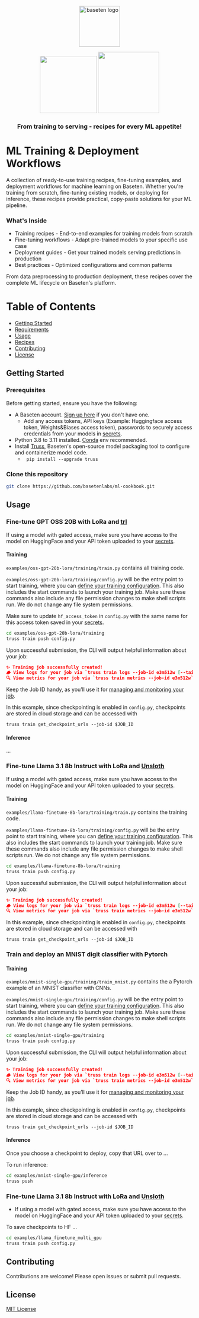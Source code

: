 <div align="center">

  <a href="https://www.baseten.co/"><picture>
    <source media="(prefers-color-scheme: dark)" srcset="https://github.com/user-attachments/assets/618081de-e4ff-425f-aac7-14e7ca29c03b">
    <source media="(prefers-color-scheme: light)" srcset="https://github.com/user-attachments/assets/618081de-e4ff-425f-aac7-14e7ca29c03b">
    <img alt="baseten logo" src="" height="110" style="max-width: 100%;">
  </picture></a>
  
<a href="https://docs.baseten.co/examples/deploy-your-first-model"><img src="https://github.com/user-attachments/assets/043ac2bc-60cf-485e-8d9a-467bfa69a5e0" width="154"></a>
<a href="https://docs.baseten.co/training/overview"><img src="https://github.com/user-attachments/assets/79bee104-2a0a-45f0-ac4a-7a832a1d5a2a" width="165"></a>

### From training to serving - recipes for every ML appetite!

</div>

# ML Training & Deployment Workflows
A collection of ready-to-use training recipes, fine-tuning examples, and deployment workflows for machine learning on Baseten. Whether you're training from scratch, fine-tuning existing models, or deploying for inference, these recipes provide practical, copy-paste solutions for your ML pipeline.

### What's Inside

- Training recipes - End-to-end examples for training models from scratch
- Fine-tuning workflows - Adapt pre-trained models to your specific use case
- Deployment guides - Get your trained models serving predictions in production
- Best practices - Optimized configurations and common patterns

From data preprocessing to production deployment, these recipes cover the complete ML lifecycle on Baseten's platform.

# Table of Contents

- [Getting Started](#getting-started)
- [Requirements](#requirements)
- [Usage](#usage)
- [Recipes](#recipes)
- [Contributing](#contributing)
- [License](#license)


## Getting Started

### Prerequisites

Before getting started, ensure you have the following:

- A Baseten account. [Sign up here](https://baseten.co/signup) if you don't have one.
    - Add any access tokens, API keys (Example: Huggingface access token, Weights&Biases access token), passwords to securely access credentials from your models in [secrets](https://app.baseten.co/settings/secrets).
- Python 3.8 to 3.11 installed. [Conda](https://docs.conda.io/projects/conda/en/latest/user-guide/getting-started.html) env recommended.
- Install [Truss](https://github.com/basetenlabs/truss), Baseten's open-source model packaging tool to configure and containerize model code.
    - ``` pip install --upgrade truss```


### Clone this repository

```bash
git clone https://github.com/basetenlabs/ml-cookbook.git
```

## Usage

### Fine-tune GPT OSS 20B with LoRa and [trl](https://github.com/huggingface/trl)

If using a model with gated access, make sure you have access to the model on HuggingFace and your API token uploaded to your [secrets](https://app.baseten.co/settings/secrets).

#### Training

`examples/oss-gpt-20b-lora/training/train.py` contains all training code. 

`examples/oss-gpt-20b-lora/training/config.py` will be the entry point to start training, where you can [define your training configuration](https://docs.baseten.co/training/getting-started#step-1%3A-define-your-training-configuration). This also includes the start commands to launch your training job. Make sure these commands also include any file permission changes to make shell scripts run. We do not change any file system permissions. 

Make sure to update `hf_access_token` in `config.py` with the same name for this access token saved in your [secrets](https://app.baseten.co/settings/secrets). 

```bash
cd examples/oss-gpt-20b-lora/training
truss train push config.py
```

Upon successful submission, the CLI will output helpful information about your job:

```json
✨ Training job successfully created!
🪵 View logs for your job via `truss train logs --job-id e3m512w [--tail]`
🔍 View metrics for your job via `truss train metrics --job-id e3m512w`
```

Keep the Job ID handy, as you’ll use it for [managing and monitoring your job](https://docs.baseten.co/training/management).

In this example, since checkpointing is enabled in `config.py`, checkpoints are stored in cloud storage and can be accessed with 
```
truss train get_checkpoint_urls --job-id $JOB_ID
```


#### Inference

...



### Fine-tune Llama 3.1 8b Instruct with LoRa and [Unsloth](https://github.com/unslothai/unsloth/tree/main)

If using a model with gated access, make sure you have access to the model on HuggingFace and your API token uploaded to your [secrets](https://app.baseten.co/settings/secrets).

#### Training

`examples/llama-finetune-8b-lora/training/train.py` contains the training code. 

`examples/llama-finetune-8b-lora/training/config.py` will be the entry point to start training, where you can [define your training configuration](https://docs.baseten.co/training/getting-started#step-1%3A-define-your-training-configuration). This also includes the start commands to launch your training job. Make sure these commands also include any file permission changes to make shell scripts run. We do not change any file system permissions. 

```bash
cd examples/llama-finetune-8b-lora/training
truss train push config.py
```

Upon successful submission, the CLI will output helpful information about your job:

```json
✨ Training job successfully created!
🪵 View logs for your job via `truss train logs --job-id e3m512w [--tail]`
🔍 View metrics for your job via `truss train metrics --job-id e3m512w`
```

In this example, since checkpointing is enabled in `config.py`, checkpoints are stored in cloud storage and can be accessed with 
```
truss train get_checkpoint_urls --job-id $JOB_ID
```





### Train and deploy an MNIST digit classifier with Pytorch

#### Training

`examples/mnist-single-gpu/training/train_mnist.py` contains the a Pytorch example of an MNIST classifier with CNNs. 

`examples/mnist-single-gpu/training/config.py` will be the entry point to start training, where you can [define your training configuration](https://docs.baseten.co/training/getting-started#step-1%3A-define-your-training-configuration). This also includes the start commands to launch your training job. Make sure these commands also include any file permission changes to make shell scripts run. We do not change any file system permissions. 

```bash
cd examples/mnist-single-gpu/training
truss train push config.py
```

Upon successful submission, the CLI will output helpful information about your job:

```json
✨ Training job successfully created!
🪵 View logs for your job via `truss train logs --job-id e3m512w [--tail]`
🔍 View metrics for your job via `truss train metrics --job-id e3m512w`
```

Keep the Job ID handy, as you’ll use it for [managing and monitoring your job](https://docs.baseten.co/training/management).

In this example, since checkpointing is enabled in `config.py`, checkpoints are stored in cloud storage and can be accessed with 
```
truss train get_checkpoint_urls --job-id $JOB_ID
```

#### Inference

Once you choose a checkpoint to deploy, copy that URL over to ...

To run inference:
```bash
cd examples/mnist-single-gpu/inference
truss push
```


### Fine-tune Llama 3.1 8b Instruct with LoRa and [Unsloth](https://github.com/unslothai/unsloth/tree/main)

- If using a model with gated access, make sure you have access to the model on HuggingFace and your API token uploaded to your [secrets](https://app.baseten.co/settings/secrets).

To save checkpoints to HF ... 

```bash
cd examples/llama_finetune_multi_gpu
truss train push config.py
```


## Contributing

Contributions are welcome! Please open issues or submit pull requests.

## License

[MIT License](LICENSE)